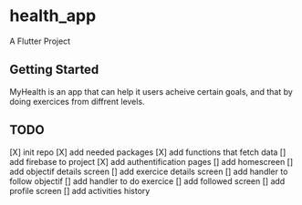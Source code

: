 # health_app

A Flutter Project

## Getting Started
MyHealth is an app that can help it users acheive certain goals, and that by doing exercices from diffrent levels.

## TODO
[X] init repo
[X] add needed packages
[X] add functions that fetch data
[] add firebase to project
[X] add authentification pages
[] add homescreen
[] add objectif details screen
[] add exercice details screen
[] add handler to follow objectif
[] add handler to do exercice
[] add followed screen
[] add profile screen
[] add activities history

